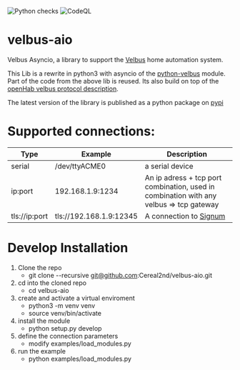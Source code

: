 ![Python checks](https://github.com/Cereal2nd/velbus-aio/actions/workflows/main.yml/badge.svg)
![CodeQL](https://github.com/Cereal2nd/velbus-aio/workflows/CodeQL/badge.svg)

# velbus-aio

Velbus Asyncio, a library to support the [Velbus](https://www.velbus.eu/) home automation system.

This Lib is a rewrite in python3 with asyncio of the [python-velbus](https://github.com/thomasdelaet/python-velbus/) module.
Part of the code from the above lib is reused.
Its also build on top of the [openHab velbus protocol description](https://github.com/StefCoene/moduleprotocol).

The latest version of the library is published as a python package on [pypi](https://pypi.org/project/velbus-aio/)

# Supported connections:

| Type          | Example                 | Description                                                                             |
| ------------- | ----------------------- | --------------------------------------------------------------------------------------- |
| serial        | /dev/ttyACME0           | a serial device                                                                         |
| ip:port       | 192.168.1.9:1234        | An ip adress + tcp port combination, used in combination with any velbus => tcp gateway |
| tls://ip:port | tls://192.168.1.9:12345 | A connection to [Signum](https://www.velbus.eu/products/view/?id=458140)                |

# Develop Installation

1. Clone the repo
   - git clone --recursive git@github.com:Cereal2nd/velbus-aio.git
2. cd into the cloned repo
   - cd velbus-aio
3. create and activate a virtual enviroment
   - python3 -m venv venv
   - source venv/bin/activate
4. install the module
   - python setup.py develop
5. define the connection parameters
   - modify examples/load_modules.py
6. run the example
   - python examples/load_modules.py
